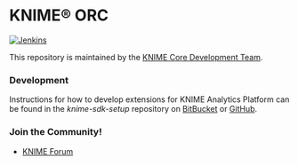 # KNIME® ORC

[![Jenkins](https://jenkins.knime.com/buildStatus/icon?job=knime-orc%2Fmaster)](https://jenkins.knime.com/job/knime-orc/job/master/)

This repository is maintained by the [KNIME Core Development Team](mailto:ap-core@knime.com).

### Development
Instructions for how to develop extensions for KNIME Analytics Platform can be found in the _knime-sdk-setup_ repository on [BitBucket](https://bitbucket.org/KNIME/knime-sdk-setup) or [GitHub](http://github.com/knime/knime-sdk-setup).

### Join the Community!
* [KNIME Forum](https://tech.knime.org/forum)
